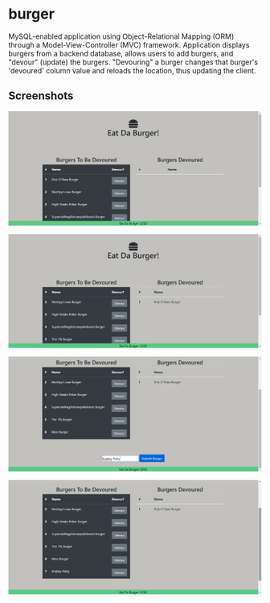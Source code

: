 # burger

MySQL-enabled application using Object-Relational Mapping (ORM) through a Model-View-Controller (MVC) framework. Application displays burgers from a backend database, allows users to add burgers, and "devour" (update) the burgers. "Devouring" a burger changes that burger's 'devoured' column value and reloads the location, thus updating the client. 


## Screenshots

![alt_text](https://github.com/knightmac19/burger/blob/master/burger2.png)

![alt_text](https://github.com/knightmac19/burger/blob/master/burger3.png)

![alt_text](https://github.com/knightmac19/burger/blob/master/burger4.png)

![alt_text](https://github.com/knightmac19/burger/blob/master/burger5.png)